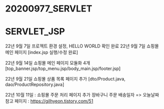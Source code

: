 # 20200977_SERVLET

# SERVLET_JSP
22년 9월 7일 프로젝트 환경 설정, HELLO WORLD 확인 완료
22년 9월 7일 쇼핑몰 메인 페이지
[index.jsp 실행/수정 완료]

22년 9월 14일 쇼핑몰 메인 페이지 모듈화 4개
[top_banner.jsp/top_menu.jsp/body_main.jsp/footer.jsp]

22년 9월 21일 쇼핑몰 상품 목록 페이지 추가
[dto/Product.java, dao/ProductRepository.java]

22년 10월 11일 : 쇼핑몰 주문 처리 페이지 추가
장바구니 주문 배송일자 => 오늘날짜 참고 페이지 : https://gilhyeon.tistory.com/51


